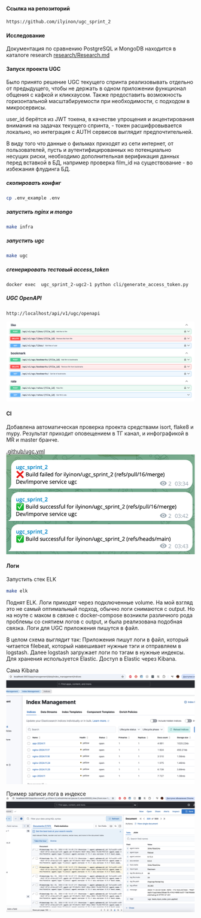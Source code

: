 #### Ссылка на репозиторий
```bash
https://github.com/ilyinon/ugc_sprint_2
```

#### Исследование
Документация по сравнению PostgreSQL и MongoDB  находится в каталоге research
[research/Research.md](research/Research.md)


####  Запуск проекта UGC

Было принято решение UGC текущего спринта реализовывать отдельно от предыдущего, чтобы не держать в одном приложении функционал общения с кафкой и кликхаусом. Также предоставить возможность горизонтальной масштабируемости при необходимости, с подходом в микросервисы.

user_id берётся из JWT токена, в качестве упрощения и акцентирования внимания на задачах текущего спринта, -  токен расшифровывается локально, но интеграция с AUTH сервисов выглядит предпочтительней.

В виду того что данные о фильмах приходят из сети интернет, от пользователей, пусть и аутентифицированных но потенциально несущих риски, необходимо дополнительная верификация данных перед вставкой в БД, например проверка film_id на существование - во избежания флудинга БД.


##### скопировать конфиг
```bash
cp .env_example .env
```

##### запустить nginx и mongo
```bash
make infra
```

##### запустить ugc
```bash
make ugc
```

##### сгенерировать тестовый access_token
```bash
docker exec  ugc_sprint_2-ugc2-1 python cli/generate_access_token.py
```

##### UGC OpenAPI
```bash
http://localhost/api/v1/ugc/openapi
```
![alt text](images/openapi.png)

#### CI

Добавлена автоматическая проверка проекта средствами isort, flake8 и mypy.
Результат приходит оповещением в ТГ канал, и инфографикой в MR и master бранче.

[.github/ugc.yml](.github/ugc.yml)
![alt text](images/github_actions.png)


#### Логи

Запустить стек ELK
```bash
make elk
```

Поднят ELK. Логи приходят через подключенные volume. На мой взгляд это не самый оптимальный подход, обычно логи снимаются с output. Но на ноуте с маком в связке с docker-compose возникли различного рода проблемы со снятием логов с output, и была реализована подобная связка. Логи для UGC приложения пишутся в файл.

В целом схема выглядит так:
Приложения пишут логи в файл, который читается filebeat, который навешивает нужные тэги и отправляем в logstash. Далее logstash загружает логи по тэгам в нужные индексы. Для хранения используется Elastic. Доступ в Elastic через Kibana.

Сама Kibana
![alt text](images/kibana.png)


Пример записи лога в индексе
![alt text](images/index_details.png)
